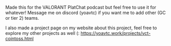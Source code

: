 Made this for the VALORANT PlatChat podcast but feel free to use it for whatever! Message me on discord (yoavtc) if you want me to add other (GC or tier 2) teams.

I also made a project page on my website about this project, feel free to explore my other projects as well (: 
https://yoavtc.work/projects/vct-cointoss.html
